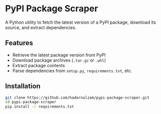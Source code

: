 # PyPI Package Scraper

A Python utility to fetch the latest version of a PyPI package, download its source, and extract dependencies.

## Features

- Retrieve the latest package version from PyPI
- Download package archives (`.tar.gz` or `.whl`)
- Extract package contents
- Parse dependencies from `setup.py`, `requirements.txt`, etc.

## Installation

```bash
git clone https://github.com/hadarnalzam/pypi-package-scraper.git
cd pypi-package-scraper
pip install -r requirements.txt
